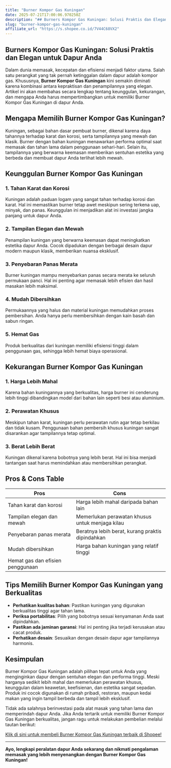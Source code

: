 ```yaml
---
title: "Burner Kompor Gas Kuningan"
date: 2025-07-21T17:00:06.970250Z
description: "## Burners Kompor Gas Kuningan: Solusi Praktis dan Elegan untuk Dapur Anda..."
slug: "burner-kompor-gas-kuningan"
affiliate_url: "https://s.shopee.co.id/7V44C68VX2"
---
```

## Burners Kompor Gas Kuningan: Solusi Praktis dan Elegan untuk Dapur Anda

Dalam dunia memasak, kecepatan dan efisiensi menjadi faktor utama. Salah satu perangkat yang tak pernah ketinggalan dalam dapur adalah kompor gas. Khususnya, **Burner Kompor Gas Kuningan** kini semakin diminati karena kombinasi antara kepraktisan dan penampilannya yang elegan. Artikel ini akan membahas secara lengkap tentang keunggulan, kekurangan, dan mengapa Anda harus mempertimbangkan untuk memiliki Burner Kompor Gas Kuningan di dapur Anda.

## Mengapa Memilih Burner Kompor Gas Kuningan?

Kuningan, sebagai bahan dasar pembuat burner, dikenal karena daya tahannya terhadap karat dan korosi, serta tampilannya yang mewah dan klasik. Burner dengan bahan kuningan menawarkan performa optimal saat memasak dan tahan lama dalam penggunaan sehari-hari. Selain itu, tampilannya yang berwarna keemasan memberikan sentuhan estetika yang berbeda dan membuat dapur Anda terlihat lebih mewah.

## Keunggulan Burner Kompor Gas Kuningan

### 1. Tahan Karat dan Korosi
Kuningan adalah paduan logam yang sangat tahan terhadap korosi dan karat. Hal ini memastikan burner tetap awet meskipun sering terkena uap, minyak, dan panas. Keunggulan ini menjadikan alat ini investasi jangka panjang untuk dapur Anda.

### 2. Tampilan Elegan dan Mewah
Penampilan kuningan yang berwarna keemasan dapat meningkatkan estetika dapur Anda. Cocok dipadukan dengan berbagai desain dapur modern maupun klasik, memberikan nuansa eksklusif.

### 3. Penyebaran Panas Merata
Burner kuningan mampu menyebarkan panas secara merata ke seluruh permukaan panci. Hal ini penting agar memasak lebih efisien dan hasil masakan lebih maksimal.

### 4. Mudah Dibersihkan
Permukaannya yang halus dan material kuningan memudahkan proses pembersihan. Anda hanya perlu membersihkan dengan kain basah dan sabun ringan.

### 5. Hemat Gas
Produk berkualitas dari kuningan memiliki efisiensi tinggi dalam penggunaan gas, sehingga lebih hemat biaya operasional.

## Kekurangan Burner Kompor Gas Kuningan

### 1. Harga Lebih Mahal
Karena bahan kuningannya yang berkualitas, harga burner ini cenderung lebih tinggi dibandingkan model dari bahan lain seperti besi atau aluminium.

### 2. Perawatan Khusus
Meskipun tahan karat, kuningan perlu perawatan rutin agar tetap berkilau dan tidak kusam. Penggunaan bahan pembersih khusus kuningan sangat disarankan agar tampilannya tetap optimal.

### 3. Berat Lebih Berat
Kuningan dikenal karena bobotnya yang lebih berat. Hal ini bisa menjadi tantangan saat harus memindahkan atau membersihkan perangkat.

## Pros & Cons Table

| **Pros**                                | **Cons**                                                |
|----------------------------------------|----------------------------------------------------|
| Tahan karat dan korosi               | Harga lebih mahal daripada bahan lain            |
| Tampilan elegan dan mewah             | Memerlukan perawatan khusus untuk menjaga kilau |
| Penyebaran panas merata               | Beratnya lebih berat, kurang praktis dipindahkan |
| Mudah dibersihkan                     | Harga bahan kuningan yang relatif tinggi        |
| Hemat gas dan efisien penggunaan    |                                                    |

## Tips Memilih Burner Kompor Gas Kuningan yang Berkualitas

- **Perhatikan kualitas bahan**: Pastikan kuningan yang digunakan berkualitas tinggi agar tahan lama.
- **Periksa portabilitas**: Pilih yang bobotnya sesuai kenyamanan Anda saat dipindahkan.
- **Pastikan ada jaminan garansi**: Hal ini penting jika terjadi kerusakan atau cacat produk.
- **Perhatikan desain**: Sesuaikan dengan desain dapur agar tampilannya harmonis.

## Kesimpulan

Burner Kompor Gas Kuningan adalah pilihan tepat untuk Anda yang menginginkan dapur dengan sentuhan elegan dan performa tinggi. Meski harganya sedikit lebih mahal dan memerlukan perawatan khusus, keunggulan dalam keawetan, keefisienan, dan estetika sangat sepadan. Produk ini cocok digunakan di rumah pribadi, restoran, maupun kedai makan yang ingin tampil berbeda dan tampil lebih eksklusif.

Tidak ada salahnya berinvestasi pada alat masak yang tahan lama dan memperindah dapur Anda. Jika Anda tertarik untuk memiliki Burner Kompor Gas Kuningan berkualitas, jangan ragu untuk melakukan pembelian melalui tautan berikut:

[Klik di sini untuk membeli Burner Kompor Gas Kuningan terbaik di Shopee!](https://s.shopee.co.id/7V44C68VX2)

---

**Ayo, lengkapi peralatan dapur Anda sekarang dan nikmati pengalaman memasak yang lebih menyenangkan dengan Burner Kompor Gas Kuningan!**